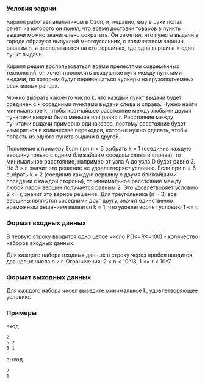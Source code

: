 ### Условия задачи

Кирилл работает аналитиком в Ozon, и, недавно, ему в руки попал отчет, из которого он понял, что время доставки товаров в пункты выдачи можно значительно сократить.  Он заметил, что пункты выдачи в городе образуют выпуклый многоугольник, с количеством вершин, равным n, и располагаются на его вершинах, где одна вершина = один пункт выдачи.

Кирилл решил воспользоваться всеми прелестями современных технологий, он хочет проложить воздушные пути между пунктами выдачи, по которым будут перемещаться курьеры на грузоподъемных реактивных ранцах.

Можно выбрать какое-то число k, что каждый пункт выдачи будет соединен с k соседними пунктами выдачи слева и справа. Нужно найти минимальное k, чтобы кратчайшее расстояние между любыми двумя пунктами выдачи было меньше или равно r. Расстояние между пунктами выдачи примерно одинаковое, поэтому расстояние будет измеряться в количестве переходов, которые нужно сделать, чтобы попасть из одного пункта выдачи в другой.

Пояснение к примеру
Если при n = 6 выбрать k = 1 (соединив каждую вершину только с одним ближайшим соседом слева и справа), то минимальное расстояние, например от узла A до узла D будет равно 3. Но 3 > r, значит это решение не удовлетворяет условию.
Если при n = 6 выбрать k = 2 (соединив каждую вершину с двумя ближайшими соседями с каждой стороны), то минимальное расстояние между любой парой вершин получается равным 2. Это удовлетворяет условию 2 <= r, значит это верное решение.
Для треугольника (n = 3) все вершины являются соседними друг другу, значит единственно возможным решением является k = 1, что удовлетворяет условию 1 <= r.

### Формат входных данных

В первую строку вводится одно целое число P(1<=R<=100) - количество наборов входных данных.

Для каждого набора входных данных в строку через пробел вводится два целых числа n и r. Ограничения: 2 < n < 10^18, 1 <= r < 10^7

### Формат выходных данных

Для каждого набора чисел выведите минимальное k, удовлетворяющее условию.

### Примеры

вход
```
2
6 2
3 1
```

выход
```
2
1
```